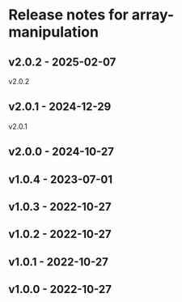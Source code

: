 # Release notes for array-manipulation

## v2.0.2 - 2025-02-07

v2.0.2

## v2.0.1 - 2024-12-29

v2.0.1

## v2.0.0 - 2024-10-27

## v1.0.4 - 2023-07-01

## v1.0.3 - 2022-10-27

## v1.0.2 - 2022-10-27

## v1.0.1 - 2022-10-27

## v1.0.0 - 2022-10-27
